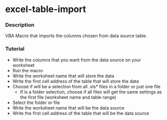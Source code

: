# excel-table-import
### Description
VBA Macro that imports the columns chosen from data source table.
### Tutorial
- Write the columns that you want from the data source on your worksheet
- Run the macro
- Write the worksheet name that will store the data
- Write the first cell address of the table that will store the data
- Choose if will be a selection from all .xls* files in a folder or just one file
  - If is a folder selection, choose if all files will get the same settings as the first file (worksheet name and table range)
- Select the folder or file
- Write the worksheet name that will be the data source
- Write the first cell address of the table that will be the data source
